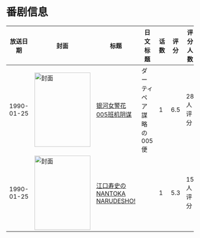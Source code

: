 # 番剧信息

|放送日期|封面|标题|日文标题|话数|评分|评分人数|
|---|---|---|---|---|---|---|
|1990-01-25|<img src="https://lain.bgm.tv/pic/cover/c/06/8f/66394_zcB06.jpg" alt="封面" style="width:150px;height:200px;object-fit:cover;">|[银河女警花 005班机阴谋](https://bangumi.tv/subject/66394)|ダーティペア 謀略の005便|1|6.5|28人评分|
|1990-01-25|<img src="https://lain.bgm.tv/pic/cover/c/fa/94/139347_99519.jpg" alt="封面" style="width:150px;height:200px;object-fit:cover;">|[江口寿史のNANTOKA NARUDESHO!](https://bangumi.tv/subject/139347)||1|5.3|15人评分|
